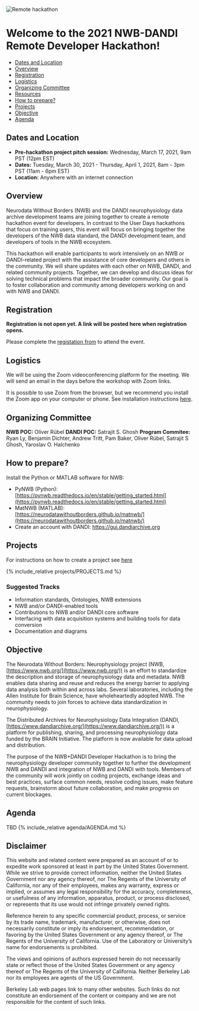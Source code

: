 
<img alt="Remote hackathon" src="../HCK08_2020_Remote/logo_brain_text_white_hor.png">

# Welcome to the 2021 NWB-DANDI Remote Developer Hackathon!

  * [Dates and Location](#dates-and-location)
  * [Overview](#overview)
  * [Registration](#registration)
  * [Logistics](#logistics)
  * [Organizing Committee](#organizing-committee)
  * [Resources](#resources)
  * [How to prepare?](#how-to-prepare)
  * [Projects](#projects)
  * [Objective](#objective)
  * [Agenda](#agenda)

<!--  * [Projects](#projects)
     * [Creating a New Project](projects/README.md)-->

## Dates and Location

- **Pre-hackathon project pitch session:** Wednesday, March 17, 2021, 9am PST (12pm EST)
- **Dates:** Tuesday, March 30, 2021 - Thursday, April 1, 2021, 8am - 3pm PST (11am - 6pm EST)
- **Location:** Anywhere with an internet connection

## Overview

Neurodata Without Borders (NWB) and the DANDI neurophysiology data archive development teams are joining together to create a remote hackathon event for developers. In contrast to the User Days hackathons that focus on training users, this event will focus on bringing together the developers of the NWB data standard, the DANDI development team, and developers of tools in the NWB ecosystem.

This hackathon will enable participants to work intensively on an NWB or DANDI-related project with the assistance of core developers and others in the community. We will share updates with each other on NWB, DANDI, and related community projects. Together, we can develop and discuss ideas for solving technical problems that impact the broader community. Our goal is to foster collaboration and community among developers working on and with NWB and DANDI.

## Registration

**Registration is not open yet. A link will be posted here when registration opens.**

Please complete the [registation from](https://docs.google.com/forms/d/e/1FAIpQLScfZ7ZtO1gN_IZkdhY9kL_FCTTEEJwlpilx4KKrQtRnm2iqrw/viewform?usp=sf_link) to attend the event.

## Logistics

We will be using the Zoom videoconferencing platform for the meeting. We will send an email in the days before the workshop with Zoom links.

It is possible to use Zoom from the browser, but we recommend you install the Zoom app on your computer or phone. See installation instructions [here](https://zoom.us/download).

## Organizing Committee

**NWB POC:** Oliver Rübel
**DANDI POC:** Satrajit S. Ghosh
**Program Commitee:** Ryan Ly, Benjamin Dichter, Andrew Tritt, Pam Baker, Oliver Rübel, Satrajit S Ghosh, Yaroslav O. Halchenko

## How to prepare?

Install the Python or MATLAB software for NWB:
  * PyNWB (Python): [https://pynwb.readthedocs.io/en/stable/getting_started.html](https://pynwb.readthedocs.io/en/stable/getting_started.html)
  * MatNWB (MATLAB): [https://neurodatawithoutborders.github.io/matnwb/](https://neurodatawithoutborders.github.io/matnwb/)
  * Create an account with DANDI: https://gui.dandiarchive.org

## Projects

For instructions on how to create a project see [here](projects/README.md)

{% include_relative projects/PROJECTS.md %}

### Suggested Tracks

- Information standards, Ontologies, NWB extensions
- NWB and/or DANDI-enabled tools
- Contributions to NWB and/or DANDI core software
- Interfacing with data acquisition systems and building tools for data conversion
- Documentation and diagrams


## Objective

The Neurodata Without Borders: Neurophysiology project (NWB, [https://www.nwb.org/](https://www.nwb.org/)) is an effort to standardize the description and storage of neurophysiology data and metadata. NWB enables data sharing and reuse and reduces the energy barrier to applying data analysis both within and across labs. Several laboratories, including the Allen Institute for Brain Science, have wholeheartedly adopted NWB. The community needs to join forces to achieve data standardization in neurophysiology.

The Distributed Archives for Neurophysiology Data Integration (DANDI, [https://www.dandiarchive.org/](https://www.dandiarchive.org/)) is a platform for publishing, sharing, and processing neurophysiology data funded by the BRAIN Initiative. The platform is now available for data upload and distribution. 

The purpose of the NWB+DANDI Developer Hackathon is to bring the neurophysiology developer community together to further the development NWB and DANDI and integration of NWB and DANDI with tools.  Members of the community will work jointly on coding projects, exchange ideas and best practices, surface common needs, resolve coding issues, make feature requests, brainstorm about future collaboration, and make progress on current blockages. 

## Agenda

TBD
{% include_relative agenda/AGENDA.md %}

## Disclaimer

This website and related content were prepared as an account of or to expedite work sponsored at least in part by the United States Government. While we strive to provide correct information, neither the United States Government nor any agency thereof, nor The Regents of the University of California, nor any of their employees, makes any warranty, express or implied, or assumes any legal responsibility for the accuracy, completeness, or usefulness of any information, apparatus, product, or process disclosed, or represents that its use would not infringe privately owned rights.

Reference herein to any specific commercial product, process, or service by its trade name, trademark, manufacturer, or otherwise, does not necessarily constitute or imply its endorsement, recommendation, or favoring by the United States Government or any agency thereof, or The Regents of the University of California.  Use of the Laboratory or University’s name for endorsements is prohibited.

The views and opinions of authors expressed herein do not necessarily state or reflect those of the United States Government or any agency thereof or The Regents of the University of California.  Neither Berkeley Lab nor its employees are agents of the US Government.

Berkeley Lab web pages link to many other websites.  Such links do not constitute an endorsement of the content or company and we are not responsible for the content of such links.
